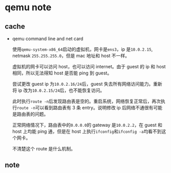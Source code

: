 # qemu note

## cache

* qemu command line and net card

    使用`qemu-system-x86_64`启动的虚拟机，网卡是`ens3`，ip 是`10.0.2.15`, netmask `255.255.255.0`，但是 mac 地址和 host 不一样。

    虚拟机的网卡可以访问 host，也可以访问 internet。由于 guest 的 ip 和 host 相同，所以无法得知 host 是否能 ping 到 guest。

    尝试更改 guest ip 为`10.0.2.16/24`后，guest 失去所有网络访问能力。重新将 ip 改为`10.0.2.15/24`后，也不能恢复访问。

    此时执行`route -n`后发现路由表是空的。重启系统，网络恢复正常后，再次执行`route -n`可以看到路由表有 3 条 entry。说明修改 ip 后网络不通很有可能是路由表的问题。

    正常网络情况下，路由表中的`0.0.0.0`的 gateway 是`10.0.2.2`，在 guest 和 host 上均能 ping 通，但是在 host 上执行`ifconfig`和`ifconfig -a`均看不到这个网卡。

    不清楚这个 route 是什么机制。

## note